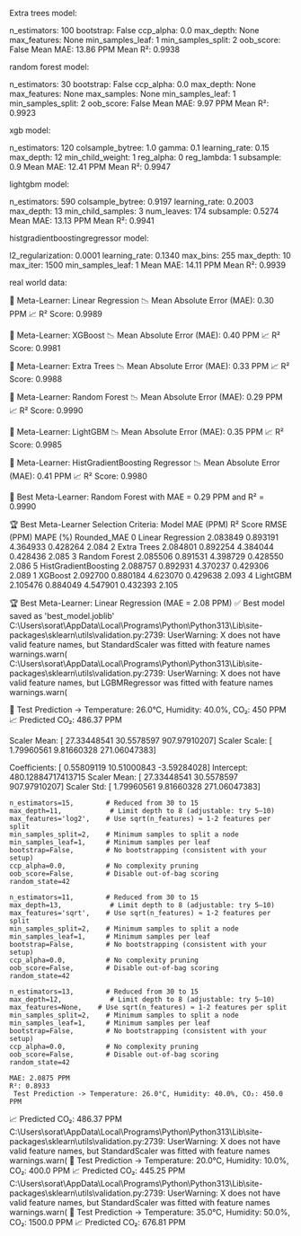 Extra trees model:

n_estimators: 100
bootstrap: False
ccp_alpha: 0.0
max_depth: None
max_features: None
min_samples_leaf: 1
min_samples_split: 2
oob_score: False
Mean MAE: 13.86 PPM
Mean R²: 0.9938

random forest model:

n_estimators: 30
bootstrap: False
ccp_alpha: 0.0
max_depth: None
max_features: None
max_samples: None
min_samples_leaf: 1
min_samples_split: 2
oob_score: False
Mean MAE: 9.97 PPM
Mean R²: 0.9923

xgb model:

n_estimators: 120
colsample_bytree: 1.0
gamma: 0.1
learning_rate: 0.15
max_depth: 12
min_child_weight: 1
reg_alpha: 0
reg_lambda: 1
subsample: 0.9
Mean MAE: 12.41 PPM
Mean R²: 0.9947

lightgbm model:

n_estimators: 590
colsample_bytree: 0.9197
learning_rate: 0.2003
max_depth: 13
min_child_samples: 3
num_leaves: 174
subsample: 0.5274
Mean MAE: 13.13 PPM
Mean R²: 0.9941

histgradientboostingregressor model:

l2_regularization: 0.0001
learning_rate: 0.1340
max_bins: 255
max_depth: 10
max_iter: 1500
min_samples_leaf: 1
Mean MAE: 14.11 PPM
Mean R²: 0.9939



real world data:

📌 Meta-Learner: Linear Regression
📉 Mean Absolute Error (MAE): 0.30 PPM
📈 R² Score: 0.9989

📌 Meta-Learner: XGBoost
📉 Mean Absolute Error (MAE): 0.40 PPM
📈 R² Score: 0.9981

📌 Meta-Learner: Extra Trees
📉 Mean Absolute Error (MAE): 0.33 PPM
📈 R² Score: 0.9988

📌 Meta-Learner: Random Forest
📉 Mean Absolute Error (MAE): 0.29 PPM
📈 R² Score: 0.9990

📌 Meta-Learner: LightGBM
📉 Mean Absolute Error (MAE): 0.35 PPM
📈 R² Score: 0.9985

📌 Meta-Learner: HistGradientBoosting Regressor
📉 Mean Absolute Error (MAE): 0.41 PPM
📈 R² Score: 0.9980

🚀 Best Meta-Learner: Random Forest with MAE = 0.29 PPM and R² = 0.9990




🏆 Best Meta-Learner Selection Criteria:
                  Model  MAE (PPM)  R² Score  RMSE (PPM)  MAPE (%)  Rounded_MAE
0     Linear Regression   2.083849  0.893191    4.364933  0.428264        2.084
2           Extra Trees   2.084801  0.892254    4.384044  0.428436        2.085
3         Random Forest   2.085506  0.891531    4.398729  0.428550        2.086
5  HistGradientBoosting   2.088757  0.892931    4.370237  0.429306        2.089
1               XGBoost   2.092700  0.880184    4.623070  0.429638        2.093
4              LightGBM   2.105476  0.884049    4.547901  0.432393        2.105

🏆 Best Meta-Learner: Linear Regression (MAE = 2.08 PPM)
✅ Best model saved as 'best_model.joblib'
C:\Users\sorat\AppData\Local\Programs\Python\Python313\Lib\site-packages\sklearn\utils\validation.py:2739: UserWarning: X does not have valid feature names, but StandardScaler was fitted with feature names
  warnings.warn(
C:\Users\sorat\AppData\Local\Programs\Python\Python313\Lib\site-packages\sklearn\utils\validation.py:2739: UserWarning: X does not have valid feature names, but LGBMRegressor was fitted with feature names
  warnings.warn(

🔹 Test Prediction -> Temperature: 26.0°C, Humidity: 40.0%, CO₂: 450 PPM
📈 Predicted CO₂: 486.37 PPM



Scaler Mean: [ 27.33448541  30.5578597  907.97910207]
Scaler Scale: [  1.79960561   9.81660328 271.06047383]



Coefficients: [ 0.55809119 10.51000843 -3.59284028]
Intercept: 480.12884717413715
Scaler Mean: [ 27.33448541  30.5578597  907.97910207]
Scaler Std: [  1.79960561   9.81660328 271.06047383]

    n_estimators=15,        # Reduced from 30 to 15
    max_depth=11,            # Limit depth to 8 (adjustable: try 5–10)
    max_features='log2',    # Use sqrt(n_features) ≈ 1-2 features per split
    min_samples_split=2,    # Minimum samples to split a node
    min_samples_leaf=1,     # Minimum samples per leaf
    bootstrap=False,        # No bootstrapping (consistent with your setup)
    ccp_alpha=0.0,          # No complexity pruning
    oob_score=False,        # Disable out-of-bag scoring
    random_state=42

    n_estimators=11,        # Reduced from 30 to 15
    max_depth=13,            # Limit depth to 8 (adjustable: try 5–10)
    max_features='sqrt',    # Use sqrt(n_features) ≈ 1-2 features per split
    min_samples_split=2,    # Minimum samples to split a node
    min_samples_leaf=1,     # Minimum samples per leaf
    bootstrap=False,        # No bootstrapping (consistent with your setup)
    ccp_alpha=0.0,          # No complexity pruning
    oob_score=False,        # Disable out-of-bag scoring
    random_state=42  

    n_estimators=13,        # Reduced from 30 to 15
    max_depth=12,            # Limit depth to 8 (adjustable: try 5–10)
    max_features=None,    # Use sqrt(n_features) ≈ 1-2 features per split
    min_samples_split=2,    # Minimum samples to split a node
    min_samples_leaf=1,     # Minimum samples per leaf
    bootstrap=False,        # No bootstrapping (consistent with your setup)
    ccp_alpha=0.0,          # No complexity pruning
    oob_score=False,        # Disable out-of-bag scoring
    random_state=42

    MAE: 2.0875 PPM
    R²: 0.8933
     Test Prediction -> Temperature: 26.0°C, Humidity: 40.0%, CO₂: 450.0 PPM
📈 Predicted CO₂: 486.37 PPM
C:\Users\sorat\AppData\Local\Programs\Python\Python313\Lib\site-packages\sklearn\utils\validation.py:2739: UserWarning: X does not have valid feature names, but StandardScaler was fitted with feature names
  warnings.warn(
🔹 Test Prediction -> Temperature: 20.0°C, Humidity: 10.0%, CO₂: 400.0 PPM
📈 Predicted CO₂: 445.25 PPM
C:\Users\sorat\AppData\Local\Programs\Python\Python313\Lib\site-packages\sklearn\utils\validation.py:2739: UserWarning: X does not have valid feature names, but StandardScaler was fitted with feature names
  warnings.warn(
🔹 Test Prediction -> Temperature: 35.0°C, Humidity: 50.0%, CO₂: 1500.0 PPM
📈 Predicted CO₂: 676.81 PPM
